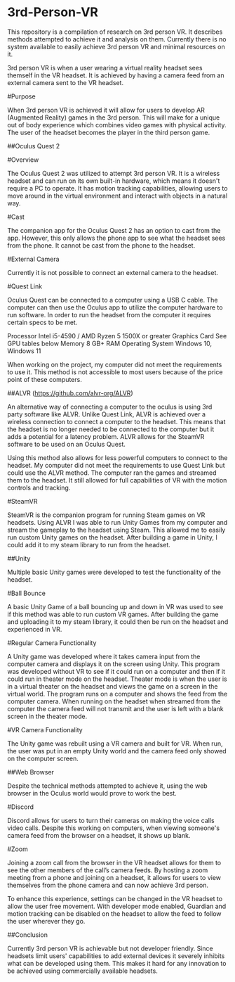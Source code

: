 # 3rd-Person-VR
This repository is a compilation of research on 3rd person VR. It describes methods attempted to achieve it and analysis on them. Currently there is no system available to easily achieve 3rd person VR and minimal resources on it.

3rd person VR is when a user wearing a virtual reality headset sees themself in the VR headset. It is achieved by having a camera feed from an external camera sent to the VR headset.

#Purpose

When 3rd person VR is achieved it will allow for users to develop AR (Augmented Reality) games in the 3rd person. This will make for a unique out of body experience which combines video games with physical activity. The user of the headset becomes the player in the third person game.

##Oculus Quest 2

#Overview

The Oculus Quest 2 was utilized to attempt 3rd person VR. It is a wireless headset and can run on its own built-in hardware, which means it doesn't require a PC to operate. It has motion tracking capabilities, allowing users to move around in the virtual environment and interact with objects in a natural way. 

#Cast

The companion app for the Oculus Quest 2 has an option to cast from the app. However, this only allows the phone app to see what the headset sees from the phone. It cannot be cast from the phone to the headset.

#External Camera

Currently it is not possible to connect an external camera to the headset. 

#Quest Link

Oculus Quest can be connected to a computer using a USB C cable. The computer can then use the Oculus app to utilize the computer hardware to run software. In order to run the headset from the computer it requires certain specs to be met.

Processor
Intel i5-4590 / AMD Ryzen 5 1500X or greater
Graphics Card
See GPU tables below
Memory
8 GB+ RAM
Operating System
Windows 10, Windows 11


When working on the project, my computer did not meet the requirements to use it. This method is not accessible to most users because of the price point of these computers.

##ALVR (https://github.com/alvr-org/ALVR)

An alternative way of connecting a computer to the oculus is using 3rd party software like ALVR. Unlike Quest Link, ALVR is achieved over a wireless connection to connect a computer to the headset. This means that the headset is no longer needed to be connected to the computer but it adds a potential for a latency problem. ALVR allows for the SteamVR software to be used on an Oculus Quest.

Using this method also allows for less powerful computers to connect to the headset. My computer did not meet the requirements to use Quest Link but could use the ALVR method. The computer ran the games and streamed them to the headset. It still allowed for full capabilities of VR with the motion controls and tracking. 

#SteamVR

SteamVR is the companion program for running Steam games on VR headsets. Using ALVR I was able to run Unity Games from my computer and stream the gameplay to the headset using Steam.  This allowed me to easily run custom Unity games on the headset. After building a game in Unity, I could add it to my steam library to run from the headset.

##Unity

Multiple basic Unity games were developed to test the functionality of the headset.

#Ball Bounce

A basic Unity Game of a ball bouncing up and down in VR was used to see if this method was able to run custom VR games. After building the game and uploading it to my steam library, it could then be run on the headset and experienced in VR.

#Regular Camera Functionality

A Unity game was developed where it takes camera input from the computer camera and displays it on the screen using Unity. This program was developed without VR to see if it could run on a computer and then if it could run in theater mode on the headset. Theater mode is when the user is in a virtual theater on the headset and views the game on a screen in the virtual world. The program runs on a computer and shows the feed from the computer camera. When running on the headset when streamed from the computer the camera feed will not transmit and the user is left with a blank screen in the theater mode. 

#VR Camera Functionality

The Unity game was rebuilt using a VR camera and built for VR. When run, the user was put in an empty Unity world and the camera feed only showed on the computer screen. 

##Web Browser

Despite the technical methods attempted to achieve it, using the web browser in the Oculus world would prove to work the best.

#Discord

Discord allows for users to turn their cameras on making the voice calls video calls. Despite this working on computers, when viewing someone's camera feed from the browser on a headset, it shows up blank.

#Zoom

Joining a zoom call from the browser in the VR headset allows for them to see the other members of the call’s camera feeds. By hosting a zoom meeting from a phone and joining on a headset, it allows for users to view themselves from the phone camera and can now achieve 3rd person.

To enhance this experience, settings can be changed in the VR headset to allow the user free movement. With developer mode enabled, Guardian and motion tracking can be disabled on the headset to allow the feed to follow the user wherever they go.


##Conclusion

Currently 3rd person VR is achievable but not developer friendly. Since headsets limit users' capabilities to add external devices it severely inhibits what can be developed using them. This makes it hard for any innovation to be achieved using commercially available headsets. 

